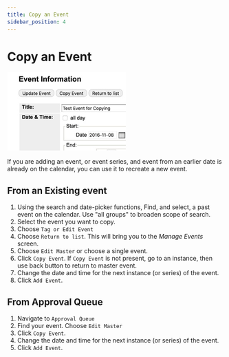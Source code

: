 ```yaml
---
title: Copy an Event
sidebar_position: 4
---
```


# Copy an Event

![copy event](../img/copy-an-event.jpg)

If you are adding an event, or event series, and event from an earlier date is already on the calendar, you can use it to recreate a new event.

## From an Existing event

1. Using the search and date-picker functions, Find, and select, a past event on the calendar. Use "all groups" to broaden scope of search.
2. Select the event you want to copy.
3. Choose `Tag or Edit Event`
4. Choose `Return to list`. This will bring you to the _Manage Events_ screen.
5. Choose `Edit Master` or choose a single event.
6. Click `Copy Event`. If `Copy Event` is not present, go to an instance, then use back button to return to master event.
7. Change the date and time for the next instance (or series) of the event.
8. Click `Add Event`.

## From Approval Queue

1. Navigate to `Approval Queue`
1. Find your event. Choose `Edit Master`
1. Click `Copy Event`.
1. Change the date and time for the next instance (or series) of the event.
1. Click `Add Event`.
